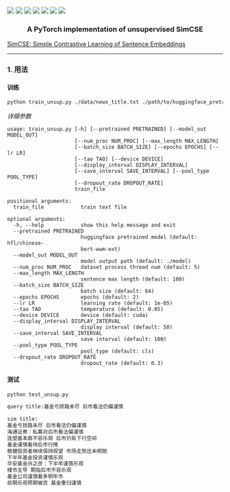 ![](https://img.shields.io/badge/license-MIT-blue)
![](https://img.shields.io/badge/Python-3.8.5-blue)
![](https://img.shields.io/badge/torch-1.4.0-green)
![](https://img.shields.io/badge/transformers-4.5.1-green)
![](https://img.shields.io/badge/datasets-1.7.0-green)
![](https://img.shields.io/badge/faiss--cpu-1.7.0-green)
![](https://img.shields.io/badge/tqdm-4.49.0-green)

<h3 align="center">
<p>A PyTorch implementation of unsupervised SimCSE </p>
</h3>

[SimCSE: Simple Contrastive Learning of Sentence Embeddings](https://arxiv.org/abs/2104.08821)

---

### 1. 用法

#### 训练 
```bash
python train_unsup.py ./data/news_title.txt ./path/to/huggingface_pretrained_model
```

*详细参数*
```
usage: train_unsup.py [-h] [--pretrained PRETRAINED] [--model_out MODEL_OUT]
                      [--num_proc NUM_PROC] [--max_length MAX_LENGTH]
                      [--batch_size BATCH_SIZE] [--epochs EPOCHS] [--lr LR]
                      [--tao TAO] [--device DEVICE]
                      [--display_interval DISPLAY_INTERVAL]
                      [--save_interval SAVE_INTERVAL] [--pool_type POOL_TYPE]
                      [--dropout_rate DROPOUT_RATE]
                      train_file

positional arguments:
  train_file            train text file

optional arguments:
  -h, --help            show this help message and exit
  --pretrained PRETRAINED
                        huggingface pretrained model (default: hfl/chinese-
                        bert-wwm-ext)
  --model_out MODEL_OUT
                        model output path (default: ./model)
  --num_proc NUM_PROC   dataset process thread num (default: 5)
  --max_length MAX_LENGTH
                        sentence max length (default: 100)
  --batch_size BATCH_SIZE
                        batch size (default: 64)
  --epochs EPOCHS       epochs (default: 2)
  --lr LR               learning rate (default: 1e-05)
  --tao TAO             temperature (default: 0.05)
  --device DEVICE       device (default: cuda)
  --display_interval DISPLAY_INTERVAL
                        display interval (default: 50)
  --save_interval SAVE_INTERVAL
                        save interval (default: 100)
  --pool_type POOL_TYPE
                        pool_type (default: cls)
  --dropout_rate DROPOUT_RATE
                        dropout_rate (default: 0.3)
```

#### 测试
```bash
python test_unsup.py

query title:基金亏损路未尽 后市看法仍偏谨慎

sim title:
基金亏损路未尽 后市看法仍偏谨慎
海通证券：私募对后市看法偏谨慎
连塑基本面不容乐观 后市仍有下行空间
基金谨慎看待后市行情
稳健投资者继续保持观望 市场走势还未明朗
下半年基金投资谨慎乐观
华安基金许之彦：下半年谨慎乐观
楼市主导 期指后市不容乐观
基金公司谨慎看多明年市
前期乐观预期被否 基金重归谨慎
```
